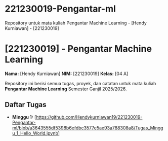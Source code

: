 # 221230019-Pengantar-ml
Repository untuk mata kuliah Pengantar Machine Learning - [Hendy Kurniawan] - [221230019]
# [221230019] - Pengantar Machine Learning

**Nama:** [Hendy Kurniawan]
**NIM:** [221230019]
**Kelas:** [04 A]

Repository ini berisi semua tugas, proyek, dan catatan untuk mata kuliah **Pengantar Machine Learning** Semester Ganjil 2025/2026.

## Daftar Tugas
- **Minggu 1:** [https://github.com/Hendykurniawan19/221230019-Pengantar-ml/blob/a3643555df5398b6efdbc3577e5ae93a788308a8/Tugas_Minggu_1_Hello_World.ipynb]
